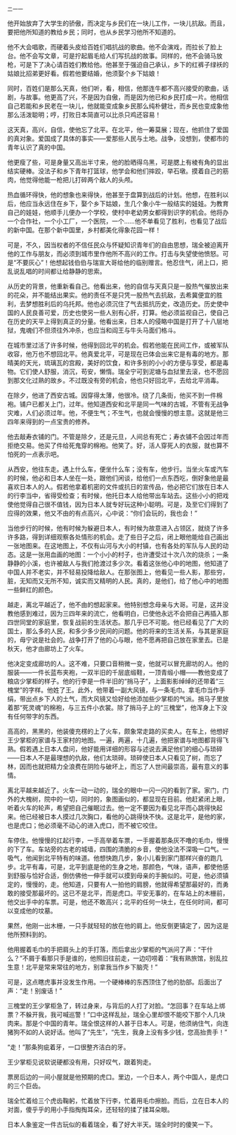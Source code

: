     二一一 

   他开始放弃了大学生的骄傲，而决定与乡民们在一块儿工作，一块儿抗敌。而且，要把他所知道的教给乡民；同时，也从乡民学习他所不知道的。

   他不大会唱歌，而硬着头皮给百姓们唱抗战的歌曲。他不会演戏，而拉长了脸上台。他不会写文章，可是拧起眉毛给人们写抗战的故事。同样的，他不会骑马放枪，可是下了决心请百姓们教给他。他甚至于强迫自己承认，乡下的红裤子绿袄的姑娘比招弟更好看。假若他要结婚，他须娶个乡下姑娘！

   同时，百姓们是那么天真，他们听，看，相信，他那连牛都不高兴接受的歌曲，话剧，与故事。他更高了兴，不是因为自傲，而是因为他已和乡民打成一片。他相信自己若能和乡民老在一块儿，他就能变成象乡民那么纯朴健壮，而乡民也变成象他那么活泼聪明；哼，打败日本简直可以比杀只鸡还容易！

   这天真，高兴，自信，使他忘了北平。在北平，他一筹莫展；现在，他抓住了爱国的真对象。爱国成了具体的事实——爱那些人民与土地。战争，没想到，使都市的青年认识了真的中国。

   他更瘦了些，可是身量又高出半寸来，他的脸晒得乌黑，可是腮上有棱有角的显出结实硬棒。没法子和乡下青年打篮球，他学会和他们摔跤，举石墩。摸着自己的筋肉，他觉得他能一枪把儿打碎两个敌人的头颅。

   热血循环得快，他的想象也来得快，他甚至于盘算到战后的计划。他想，在胜利以后，他应当永远住在乡下，娶个乡下姑娘，生几个象小牛一般结实的娃娃。为教育自己的娃娃，他顺手儿便办一个学校，使村中老幼男女都得到识字的机会。他将办一个合作社，一个小工厂，一个医院，一个……他不单看见了胜利，也看见了战后的新中国。在那个新中国里，乡村都美化得象花园一样！

   可是，不久，因当权者的不信任民众与怀疑知识青年们的自由思想，瑞全被迫离开他的工作与朋友，而必须到城市里作他所不高兴的工作。打击与失望使他愤怒。可是“不要灰心”！他想起钱伯伯与瑞宣大哥给他的临别赠言。他忍住气，闭上口，把乱说乱唱的时间都让给静静的思索。

   从历史的背景，他重新看自己。他看出来，他的自信与天真只是一股热气催放出来的花朵，并不能结出果实。他的责任不是只凭一股热气去抗敌，去希冀便宜的胜利，去梦想胜利后的乌托邦。他也必须沉住了气去抵抗历史，改造历史。历史使中国的人民良善可爱，历史也使另一些人别有心肝，打算。他必须监视自己，使自己在历史的天平上得到真正的分量。他看出来，日本人的侵略中国是打开了十八层地狱，鬼魂们不但须往外冲杀，也应当和阎王与牛头马面们格斗。

   在城市里过活了许多时候，他得到回北平的机会。假若他能在民间工作，或被军队收容，他万也不想回北平。他真爱北平，可是现在已体会出来它是有毒的地方。那晴美的天光，琉璃瓦的宫殿，美好的饮食，和许多别的小小的方便与享受，都是毒物。它们使人舒服，消沉，苟安，懒惰。瑞全宁可到泥塘与血狱里去滚，也不愿回到那文化过熟的故乡。不过既没有旁的机会，他也只好回北平，去给北平消毒。

   在除夕，他进了西安古城。因穿得太薄，他很冷。绕了几条街，他买不到一件棉袍。铺户已都关上门，过年。他知道西安和北平是同一气味的古城，不管有无战争灾难，人们必须过年。他，不便生气；不生气，也就会慢慢的想主意。这就是他三四年来得到的一点宝贵的修养。

   他去敲寿衣铺的门。不管是除夕，还是元旦，人间总有死亡；寿衣铺不会因过年而拒绝交易。他买了件给死鬼穿的棉袍。他笑了。好，活人穿死人的衣服，就也算不怕死的一点表示吧。

   从西安，他往东走。遇上什么车，便坐什么车；没有车，他步行。当坐火车或汽车的时候，他必和日本人坐在一处，跟他们闲谈，给他们一点东西吃，倒好象他是最喜欢日本人的人。假若他拿着机密的文件或抗日的宣传品，他必把它们放在日本人的行李当中，省得受检查；有时候，他托日本人给他带出车站去。这些小小的把戏使他觉得自己很不值钱，因为日本人就专好玩这种小聪明。可是，及至它们得到了应得的效果，他又不由的有点高兴，心中说：“你们会玩的，我也会！”

   当他步行的时候，他有时候为躲避日本人，有时候为故意进入占领区，就绕了许多许多路，得到详细观察各处情形的机会。走了些日子之后，闭上眼他能给自己画出一张地图来。在这地图上，不仅有山河与大小的村镇，也有各处的军队与人民的动态。这是一张用血画的地图：一个小小的村子，也许遭受过十次八次的烧杀；一条静静的小溪，也许被敌人与我们抢渡过多少次。看着这张他心中的地图，他知道了中国人并不老实，并不轻易投降给敌人。在那张图上，他看见一些人影，那些穷，脏，无知而又无所不知，诚实而又精明的人民。真的，是他们，给了他心中的地图一些鲜红的颜色。

   越走，离北平越近了，他不由的想起家来。他特别想念母亲与大哥。可是，这并没教他感到难过，因为三四年来的流亡，他看明白，已使他永远不会把自己再插入那四世同堂的家庭里，恢复战前的生活状态。那几乎已不可能。他已经看见了广大的国土，那么多的人民，和多少多少民间的问题。他的将来的生活关系，与其是家庭的，毋宁说是社会的。战争打开了他的心与眼，他不愿再把自己放在家里去。已是秋天，他才由廊坊上了火车。

   他决定变成廊坊的人。这不难，只要口音稍微一变，他就可以冒充廊坊的人。他的服装——一件长蓝布夹袍，一双半旧的千层底缎鞋，一顶青缎小帽——教他变成了粮店少掌柜的样子。他的行李是一件半旧的“捎马子”，上面影影绰绰的还带着“三槐堂”的字样。他姓了王。此外，他带着一副大风镜，与一条毛巾。拿毛巾当作手绢，带出点乡下人的土气，而大风镜又恰好给他添加些少掌柜的气派。捎马子里放着那“死灵魂”的棉袍，与三五件小衣裳。除了捎马子上的“三槐堂”，他浑身上下没有任何带字的东西。

   高高的，黑黑的，他装傻充楞的上了火车，颇象常走路的买卖人。在车上，他想好王少掌柜的家谱与王家村的地图。一遍，两遍，十几遍，他把家谱与地图都背得飞熟。假若遇上日本人盘问，他好能用详细的形容与述说去满足他们的细心与琐碎——日本人不是最理想的仇敌，他们太琐碎。琐碎使日本人只看见了树，而忘了林，因而也就把精力全浪费在阴险与破坏上，而忘了人世间最崇高，最有意义的事情。

   离北平越来越近了。火车一动一动的，瑞全的眼中一闪一闪的看到了家。家门，门外的大槐树，院中的一切，同时的，象图画似的，都显现在目前。他赶紧闭上眼，听着火车的轮声，希望把自己催眠过去。他一定不要因为看见北平而心跳得快起来。他已经被日本人摸过几次胸口，看他的心跳得快不快。这是北平，是他的家，也是虎口；他必须毫不动心的进入虎口，而不被它咬住。

   车停住。他慢慢的扛起行李，一手高举着车票，一手握着那条灰不噜的毛巾，慢慢的下了车。车站旁的古老的城墙，四围的清脆的乡音，使他没法不深吸一口气。一吸气，他闻到北平特有的味道。他想快跑几步，象小儿看到家门那样兴奋的跑几步。北平有毒，可是，北平到底是他的生身之地，那颜色，气味，语声，都使他感到舒服与恰好合适，倒仿佛他一伸手就可以摸到母亲的手腕似的。可是，他必须镇定的，慢慢的，走。他知道，只要有人一拍他的肩膀，他就得希望那最好的，而勇敢的接受那最坏的。这已不是北平，而是虎口。平安无事的，在车站上的木栅前，他交出手中的车票。可是，他还不敢高兴；北平的任何一块土，在任何时间，都可以变成他的坟墓。

   果然，他刚一出木栅，一只手就轻轻的放在他的肩上。他反倒更镇定了，因为这是他所预料到的。

   他用握着毛巾的手把肩头上的手打落，而后拿出少掌柜的气派问了声：“干什么？”不屑于看那只手是谁的，他照旧往前走，一边叨唠着：“我有熟旅馆，别乱拉生意！北平是常来常往的地方，别拿我当作乡下脑壳！”

   可是，这点瞎虎事并没发生作用。一个硬棒棒的东西顶住了他的肋部。后面出了声：“走！别废话！”

   三槐堂的王少掌柜急了，转过身来，与背后的人打了对脸。“怎回事？在车站上绑票？不躲开我，我可喊巡警！”口中这样乱扯，瑞全心里却恨不能咬下那个人几块肉来。那是个中国的青年。瑞全恨这样的人甚于日本人。可是，他须纳住气，向连猪狗不如的人说好话。他叫了“先生”，“先生，我身上没有多少钱，您高抬贵手！”

   “走！”那条狗疵着牙，一口很整齐洁白的牙。

   王少掌柜见说软说硬都没有用，只好叹气，跟着狗走。

   票房后边的一间小屋就是他预期的虎口。里边，一个日本人，两个中国人，是虎口的三个巨齿。

   瑞全忙着给三个虎齿鞠躬，忙着放下行李，忙着用毛巾擦脸。而后，立在日本人的对面，傻乎乎的用小手指掏掏耳朵，还轻轻的揉了揉耳朵眼。

   日本人象鉴定一件古玩似的看着瑞全，看了好大半天。瑞全时时的傻笑一下。

